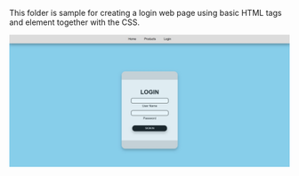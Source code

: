 This folder is sample for creating a login web page using basic HTML tags and element together with the CSS.

![image alt](https://github.com/Fjbornillo07/Basic-HTML-CSS/blob/da0aaa0ec2b0a1d693648f439c4eac3bed3f9349/Simple%20Login%20page/images/mainPage.jpg)

